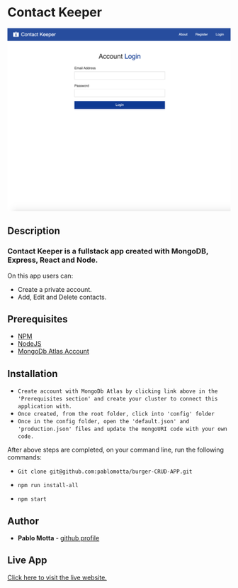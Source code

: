 # Contact Keeper

![App Logo](client/img/contact-keeper.png)

## Description

### Contact Keeper is a fullstack app created with MongoDB, Express, React and Node.

On this app users can:

-   Create a private account.
-   Add, Edit and Delete contacts.

## Prerequisites

-   [NPM](https://www.npmjs.com/get-npm)
-   [NodeJS](https://nodejs.org/en/)
-   [MongoDb Atlas Account](https://www.mongodb.com/blog/post/quick-start-getting-your-free-mongodb-atlas-cluster)

## Installation

-   `Create account with MongoDb Atlas by clicking link above in the 'Prerequisites section' and create your cluster to connect this application with.`
-   `Once created, from the root folder, click into 'config' folder`
-   `Once in the config folder, open the 'default.json' and 'production.json' files and update the mongoURI code with your own code.`

After above steps are completed, on your command line, run the following commands:

-   `Git clone git@github.com:pablomotta/burger-CRUD-APP.git`

-   `npm run install-all`

-   `npm start`

## Author

-   **Pablo Motta** - [github profile](https://github.com/pablomotta)

## Live App

[Click here to visit the live website.](https://contact-keeper-pm.herokuapp.com/)
